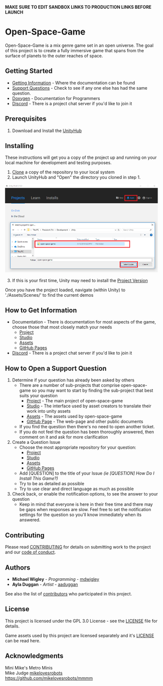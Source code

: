 **MAKE SURE TO EDIT SANDBOX LINKS TO PRODUCTION LINKS BEFORE LAUNCH**

# Open-Space-Game

Open-Space-Game is a mix genre game set in an open universe.  The goal of this project is to create a fully immersive game that spans from the surface of planets to the outer reaches of space.

## Getting Started
* [Getting Information](#how-to-get-information) - Where the documentation can be found
* [Support Questions](#how-to-open-a-support-question) - Check to see if any one else has had the same question.
* [Doxygen](https://www.enterlucent.org/open-space-game-sandbox/Documentation/Doxygen/html/index.html) - Documentation for Programmers <!-- CHANGE THIS IN PRODUCTION -->
* [Discord](https://discord.gg/zk3NZEc) - There is a project  chat server if you'd like to join it

## Prerequisites
1. Download and Install the [UnityHub](https://unity3d.com/get-unity/download)

## Installing
These instructions will get you a copy of the project up and running on your local machine for development and testing purposes.

1. [Clone](https://help.github.com/articles/cloning-a-repository/) a copy of the repository to your local system
2. Launch UnityHub and "Open" the directory you cloned in step 1.

<img src="/Documentation/Images/README/unityhub.open.png" alt="Unity Hub 0.16.0" class="inline"/>

3. If this is your first time, Unity may need to install the [Project Version](./ProjectSettings/ProjectVersion.txt)

Once you have the project loaded, navigate (within Unity) to './Assets/Scenes/' to find the current demos

## How to Get Information<a id="how-to-get-information"></a>
* Documentation - There is documentation for most aspects of the game, choose those that most closely match your needs
    * [Project](https://github.com/Enterlucent/open-space-game/Documentation/)
    * [Studio](https://github.com/Enterlucent/open-space-game-studio/Documentation/)
    * [Assets](https://github.com/Enterlucent/open-space-game-assets/)
    * [GitHub Pages](https://www.open-space-game.org/)
* [Discord](https://discord.gg/zk3NZEc) - There is a project  chat server if you'd like to join it

## How to Open a Support Question
1. Determine if your question has already been asked by others
    * There are a number of sub-projects that comprise open-space-game so you may want to start by finding the sub-project that best suits your question
        * [Project](https://github.com/Enterlucent/open-space-game/issues?q=label%3Aquestion+is%3Aall) - The main project of open-space-game
        * [Studio](https://github.com/Enterlucent/open-space-game-studio/issues?q=label%3Aquestion+is%3Aall) - The interface used by asset creators to translate their work into unity assets
        * [Assets](https://github.com/Enterlucent/open-space-game-assets/issues?q=label%3Aquestion+is%3Aall) - The assets used by open-space-game
        * [GitHub Page](https://github.com/Enterlucent/open-space-game.github.io/issues?q=label%3Aquestion+is%3Aall) - The web-page and other public documents
    * If you find the question then there's no need to open another ticket.
    * If you do not feel the question has been thoroughly answered, then comment on it and ask for more clarification
2. Create a Question Issue
    * Choose the most appropriate repository for your question:
        * [Project](https://github.com/Enterlucent/open-space-game/issues/new?template=Custom.md)
        * [Studio](https://github.com/Enterlucent/open-space-game-assets/issues/new?template=Custom.md)
        * [Assets](https://github.com/Enterlucent/open-space-game-assets/issues/new?template=Custom.md)
        * [GitHub Pages](https://github.com/Enterlucent/open-space-game-github.io/issues/new?template=Custom.md)
    * Add [QUESTION] to the title of your Issue _(ie [QUESTION] How Do I Install This Game?)_
    * Try to be as detailed as possible
    * Try to use clear and direct language as much as possible
3. Check back, or enable the notification options, to see the answer to your question
    * Keep in mind that everyone is here in their free time and there may be gaps when responses are slow.    Feel free to set the notification settings for the question so you'll know immediately when its answered.

## Contributing
Please read [CONTRIBUTING](CONTRIBUTING.md) for details on submitting work to the project and our [code of conduct](.github/CODE_OF_CONDUCT.md).

## Authors
* **Michael Wigley** - *Programming* - [mdwigley](https://github.com/mdwigley)
* **Ayla Duggan** - *Artist* - [aaduggan](https://github.com/aaduggan)

See also the list of [contributors](https://github.com/Enterlucent/open-space-game-sandbox/graphs/contributors) who participated in this project. <!-- CHANGE THIS IN PRODUCTION -->

## License
This project is licensed under the GPL 3.0 License - see the [LICENSE](LICENSE.md) file for details.

Game assets used by this project are licensed separately and it's [LICENSE](Enterlucent/open-space-game-assets/LICENSE.md) can be read here.

## Acknowledgments
Mini Mike's Metro Minis<br/>
Mike Judge [mikelovesrobots](https://github.com/mikelovesrobots)<br/>
https://github.com/mikelovesrobots/mmmm<br/>

